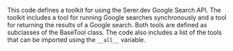 This code defines a toolkit for using the Serer.dev Google Search API. The toolkit includes a tool for running Google searches synchronously and a tool for returning the results of a Google search. Both tools are defined as subclasses of the BaseTool class. The code also includes a list of the tools that can be imported using the `__all__` variable.

